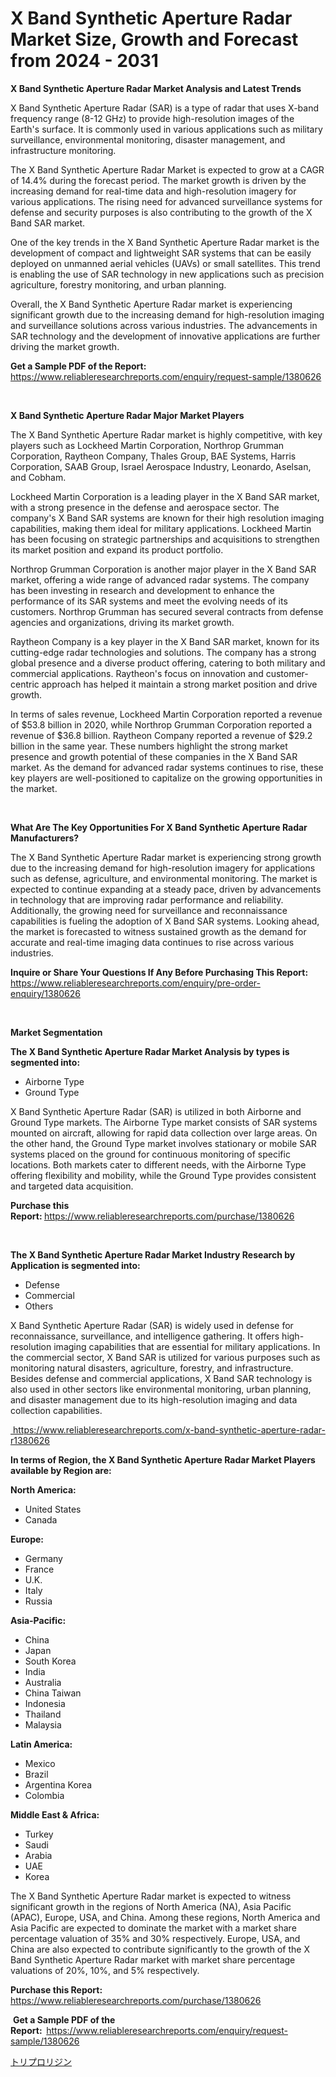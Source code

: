 <p><h1>X Band Synthetic Aperture Radar Market Size, Growth and Forecast from 2024 - 2031</h1></p><p><strong>X Band Synthetic Aperture Radar Market Analysis and Latest Trends</strong></p>
<p><p>X Band Synthetic Aperture Radar (SAR) is a type of radar that uses X-band frequency range (8-12 GHz) to provide high-resolution images of the Earth's surface. It is commonly used in various applications such as military surveillance, environmental monitoring, disaster management, and infrastructure monitoring.</p><p>The X Band Synthetic Aperture Radar Market is expected to grow at a CAGR of 14.4% during the forecast period. The market growth is driven by the increasing demand for real-time data and high-resolution imagery for various applications. The rising need for advanced surveillance systems for defense and security purposes is also contributing to the growth of the X Band SAR market.</p><p>One of the key trends in the X Band Synthetic Aperture Radar market is the development of compact and lightweight SAR systems that can be easily deployed on unmanned aerial vehicles (UAVs) or small satellites. This trend is enabling the use of SAR technology in new applications such as precision agriculture, forestry monitoring, and urban planning.</p><p>Overall, the X Band Synthetic Aperture Radar market is experiencing significant growth due to the increasing demand for high-resolution imaging and surveillance solutions across various industries. The advancements in SAR technology and the development of innovative applications are further driving the market growth.</p></p>
<p><strong>Get a Sample PDF of the Report:&nbsp;</strong> <a href="https://www.reliableresearchreports.com/enquiry/request-sample/1380626">https://www.reliableresearchreports.com/enquiry/request-sample/1380626</a></p>
<p>&nbsp;</p>
<p><strong>X Band Synthetic Aperture Radar Major Market Players</strong></p>
<p><p>The X Band Synthetic Aperture Radar market is highly competitive, with key players such as Lockheed Martin Corporation, Northrop Grumman Corporation, Raytheon Company, Thales Group, BAE Systems, Harris Corporation, SAAB Group, Israel Aerospace Industry, Leonardo, Aselsan, and Cobham. </p><p>Lockheed Martin Corporation is a leading player in the X Band SAR market, with a strong presence in the defense and aerospace sector. The company's X Band SAR systems are known for their high resolution imaging capabilities, making them ideal for military applications. Lockheed Martin has been focusing on strategic partnerships and acquisitions to strengthen its market position and expand its product portfolio.</p><p>Northrop Grumman Corporation is another major player in the X Band SAR market, offering a wide range of advanced radar systems. The company has been investing in research and development to enhance the performance of its SAR systems and meet the evolving needs of its customers. Northrop Grumman has secured several contracts from defense agencies and organizations, driving its market growth.</p><p>Raytheon Company is a key player in the X Band SAR market, known for its cutting-edge radar technologies and solutions. The company has a strong global presence and a diverse product offering, catering to both military and commercial applications. Raytheon's focus on innovation and customer-centric approach has helped it maintain a strong market position and drive growth.</p><p>In terms of sales revenue, Lockheed Martin Corporation reported a revenue of $53.8 billion in 2020, while Northrop Grumman Corporation reported a revenue of $36.8 billion. Raytheon Company reported a revenue of $29.2 billion in the same year. These numbers highlight the strong market presence and growth potential of these companies in the X Band SAR market. As the demand for advanced radar systems continues to rise, these key players are well-positioned to capitalize on the growing opportunities in the market.</p></p>
<p>&nbsp;</p>
<p><strong>What Are The Key Opportunities For X Band Synthetic Aperture Radar Manufacturers?</strong></p>
<p><p>The X Band Synthetic Aperture Radar market is experiencing strong growth due to the increasing demand for high-resolution imagery for applications such as defense, agriculture, and environmental monitoring. The market is expected to continue expanding at a steady pace, driven by advancements in technology that are improving radar performance and reliability. Additionally, the growing need for surveillance and reconnaissance capabilities is fueling the adoption of X Band SAR systems. Looking ahead, the market is forecasted to witness sustained growth as the demand for accurate and real-time imaging data continues to rise across various industries.</p></p>
<p><strong>Inquire or Share Your Questions If Any Before Purchasing This Report:</strong> <a href="https://www.reliableresearchreports.com/enquiry/pre-order-enquiry/1380626">https://www.reliableresearchreports.com/enquiry/pre-order-enquiry/1380626</a></p>
<p>&nbsp;</p>
<p><strong>Market Segmentation</strong></p>
<p><strong>The X Band Synthetic Aperture Radar Market Analysis by types is segmented into:</strong></p>
<p><ul><li>Airborne Type</li><li>Ground Type</li></ul></p>
<p><p>X Band Synthetic Aperture Radar (SAR) is utilized in both Airborne and Ground Type markets. The Airborne Type market consists of SAR systems mounted on aircraft, allowing for rapid data collection over large areas. On the other hand, the Ground Type market involves stationary or mobile SAR systems placed on the ground for continuous monitoring of specific locations. Both markets cater to different needs, with the Airborne Type offering flexibility and mobility, while the Ground Type provides consistent and targeted data acquisition.</p></p>
<p><strong>Purchase this Report:&nbsp;</strong><a href="https://www.reliableresearchreports.com/purchase/1380626">https://www.reliableresearchreports.com/purchase/1380626</a></p>
<p>&nbsp;</p>
<p><strong>The X Band Synthetic Aperture Radar Market Industry Research by Application is segmented into:</strong></p>
<p><ul><li>Defense</li><li>Commercial</li><li>Others</li></ul></p>
<p><p>X Band Synthetic Aperture Radar (SAR) is widely used in defense for reconnaissance, surveillance, and intelligence gathering. It offers high-resolution imaging capabilities that are essential for military applications. In the commercial sector, X Band SAR is utilized for various purposes such as monitoring natural disasters, agriculture, forestry, and infrastructure. Besides defense and commercial applications, X Band SAR technology is also used in other sectors like environmental monitoring, urban planning, and disaster management due to its high-resolution imaging and data collection capabilities.</p></p>
<p><a href="https://www.reliableresearchreports.com/x-band-synthetic-aperture-radar-r1380626">&nbsp;https://www.reliableresearchreports.com/x-band-synthetic-aperture-radar-r1380626</a></p>
<p><strong>In terms of Region, the X Band Synthetic Aperture Radar Market Players available by Region are:</strong></p>
<p>
    <p> <strong> North America: </strong>
        <ul>
            <li>United States</li>
            <li>Canada</li>
        </ul>
        </p> 
    <p> <strong> Europe: </strong>
        <ul>
            <li>Germany</li>
            <li>France</li>
            <li>U.K.</li>
            <li>Italy</li>
            <li>Russia</li>
        </ul>
        </p> 
    <p> <strong> Asia-Pacific: </strong>
        <ul>
            <li>China</li>
            <li>Japan</li>
            <li>South Korea</li>
            <li>India</li>
            <li>Australia</li>
            <li>China Taiwan</li>
            <li>Indonesia</li>
            <li>Thailand</li>
            <li>Malaysia</li>
        </ul>
        </p> 
    <p> <strong> Latin America: </strong>
        <ul>
            <li>Mexico</li>
            <li>Brazil</li>
            <li>Argentina Korea</li>
            <li>Colombia</li>
        </ul>
        </p> 
    <p> <strong> Middle East & Africa: </strong>
        <ul>
            <li>Turkey</li>
            <li>Saudi</li>
            <li>Arabia</li>
            <li>UAE</li>
            <li>Korea</li>
        </ul>
    </p>
    </p>
<p><p>The X Band Synthetic Aperture Radar market is expected to witness significant growth in the regions of North America (NA), Asia Pacific (APAC), Europe, USA, and China. Among these regions, North America and Asia Pacific are expected to dominate the market with a market share percentage valuation of 35% and 30% respectively. Europe, USA, and China are also expected to contribute significantly to the growth of the X Band Synthetic Aperture Radar market with market share percentage valuations of 20%, 10%, and 5% respectively.</p></p>
<p><strong>Purchase this Report: </strong><a href="https://www.reliableresearchreports.com/purchase/1380626">https://www.reliableresearchreports.com/purchase/1380626</a></p>
<p>&nbsp;<strong>Get a Sample PDF of the Report:&nbsp;&nbsp;</strong><a href="https://www.reliableresearchreports.com/enquiry/request-sample/1380626">https://www.reliableresearchreports.com/enquiry/request-sample/1380626</a></p>
<p><strong></strong></p>
<p><p><a href="https://github.com/oqoeusbvpadwjs08/Market-Research-Report-List-1/blob/main/448050520210.md">トリプロリジン</a></p></p>